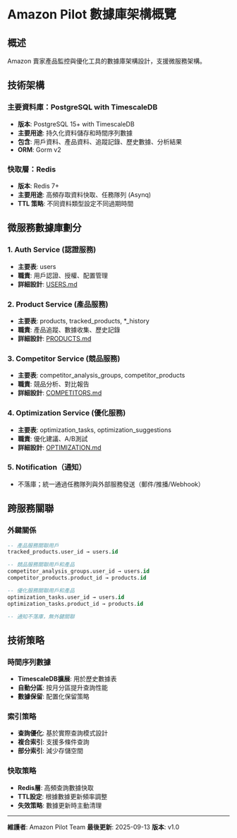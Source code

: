 # Amazon Pilot 數據庫架構概覽

## 概述

Amazon 賣家產品監控與優化工具的數據庫架構設計，支援微服務架構。

## 技術架構

### 主要資料庫：PostgreSQL with TimescaleDB
- **版本**: PostgreSQL 15+ with TimescaleDB
- **主要用途**: 持久化資料儲存和時間序列數據
- **包含**: 用戶資料、產品資料、追蹤記錄、歷史數據、分析結果
- **ORM**: Gorm v2

### 快取層：Redis
- **版本**: Redis 7+
- **主要用途**: 高頻存取資料快取、任務隊列 (Asynq)
- **TTL 策略**: 不同資料類型設定不同過期時間

## 微服務數據庫劃分

### 1. Auth Service (認證服務)
- **主要表**: users
- **職責**: 用戶認證、授權、配置管理
- **詳細設計**: [USERS.md](./USERS.md)

### 2. Product Service (產品服務)
- **主要表**: products, tracked_products, *_history
- **職責**: 產品追蹤、數據收集、歷史記錄
- **詳細設計**: [PRODUCTS.md](./PRODUCTS.md)

### 3. Competitor Service (競品服務)
- **主要表**: competitor_analysis_groups, competitor_products
- **職責**: 競品分析、對比報告
- **詳細設計**: [COMPETITORS.md](./COMPETITORS.md)

### 4. Optimization Service (優化服務)
- **主要表**: optimization_tasks, optimization_suggestions
- **職責**: 優化建議、A/B測試
- **詳細設計**: [OPTIMIZATION.md](./OPTIMIZATION.md)

### 5. Notification（通知）
- 不落庫；統一通過任務隊列與外部服務發送（郵件/推播/Webhook）

## 跨服務關聯

### 外鍵關係
```sql
-- 產品服務關聯用戶
tracked_products.user_id → users.id

-- 競品服務關聯用戶和產品
competitor_analysis_groups.user_id → users.id
competitor_products.product_id → products.id

-- 優化服務關聯用戶和產品
optimization_tasks.user_id → users.id
optimization_tasks.product_id → products.id

-- 通知不落庫，無外鍵關聯
```

## 技術策略

### 時間序列數據
- **TimescaleDB擴展**: 用於歷史數據表
- **自動分區**: 按月分區提升查詢性能
- **數據保留**: 配置化保留策略

### 索引策略
- **查詢優化**: 基於實際查詢模式設計
- **複合索引**: 支援多條件查詢
- **部分索引**: 減少存儲空間

### 快取策略
- **Redis層**: 高頻查詢數據快取
- **TTL設定**: 根據數據更新頻率調整
- **失效策略**: 數據更新時主動清理

---

**維護者**: Amazon Pilot Team
**最後更新**: 2025-09-13
**版本**: v1.0
